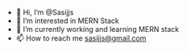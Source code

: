 - 👋 Hi, I’m @Sasijjs
- 👀 I’m interested in MERN Stack
- 🌱 I’m currently working and learning MERN stack
- 📫 How to reach me sasijjs@gmail.com

<!---
Sasijjs/Sasijjs is a ✨ special ✨ repository because its `README.md` (this file) appears on your GitHub profile.
You can click the Preview link to take a look at your changes.
--->
